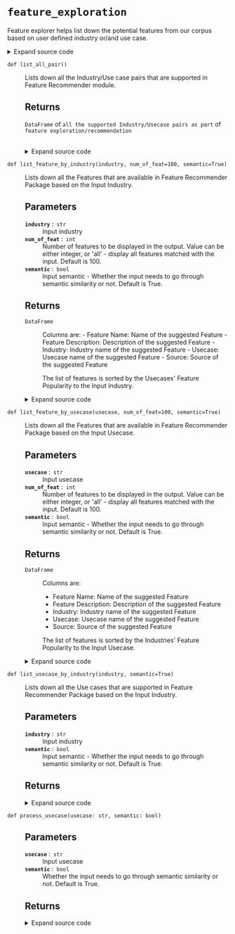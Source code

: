 # <code>feature_exploration</code>
<p>Feature explorer helps list down the potential features from our corpus based
on user defined industry or/and use case.</p>
<details class="source">
<summary>
<span>Expand source code</span>
</summary>
<pre>
```python
"""Feature explorer helps list down the potential features from our corpus based
on user defined industry or/and use case.
"""
from anovos.feature_recommender.featrec_init import (
    feature_exploration_prep,
    get_column_name,
    model_fer,
)
from sentence_transformers import util
import pandas as pd
import numpy as np

df_input_fer = feature_exploration_prep()
(
    feature_name_column,
    feature_desc_column,
    industry_column,
    usecase_column,
) = get_column_name(df_input_fer)


def list_all_industry():
    """
    Lists down all the Industries that are supported in Feature Recommender module.

    Returns
    -------
    DataFrame of all the supported industries as part of feature exploration/recommendation
    """
    odf_uni = df_input_fer.iloc[:, 2].unique()
    odf = pd.DataFrame(odf_uni, columns=["Industry"])
    return odf


def list_all_usecase():
    """
    Lists down all the Use cases that are supported in Feature Recommender module.

    Returns
    -------
    DataFrame of all the supported usecases as part of feature exploration/recommendation
    """
    odf_uni = df_input_fer.iloc[:, 3].unique()
    odf = pd.DataFrame(odf_uni, columns=["Usecase"])
    return odf


def list_all_pair():
    """
    Lists down all the Industry/Use case pairs that are supported in Feature Recommender module.

    Returns
    -------
    DataFrame of all the supported Industry/Usecase pairs as part of feature exploration/recommendation
    """
    odf = df_input_fer.iloc[:, [2, 3]].drop_duplicates(keep="last", ignore_index=True)
    return odf


def process_usecase(usecase: str, semantic: bool):
    """

    Parameters
    ----------
    usecase : str
        Input usecase
    semantic : bool
        Whether the input needs to go through semantic similarity or not. Default is True.

    Returns
    -------

    """
    if type(semantic) != bool:
        raise TypeError("Invalid input for semantic")
    if type(usecase) != str:
        raise TypeError("Invalid input for usecase")
    usecase = usecase.lower().strip()
    usecase = usecase.replace("[^A-Za-z0-9 ]+", " ")
    all_usecase = list_all_usecase()["Usecase"].to_list()
    if semantic and usecase not in all_usecase:
        all_usecase_embeddings = model_fer.model.encode(
            all_usecase, convert_to_tensor=True
        )
        usecase_embeddings = model_fer.model.encode(usecase, convert_to_tensor=True)
        cos_scores = util.pytorch_cos_sim(usecase_embeddings, all_usecase_embeddings)[0]
        first_match_index = int(np.argpartition(-cos_scores, 0)[0])
        processed_usecase = all_usecase[first_match_index]
        print(
            "Given input Usecase is not available. Showing the most semantically relevant Usecase result: ",
            processed_usecase,
        )
    else:
        processed_usecase = usecase
    return processed_usecase


def process_industry(industry: str, semantic: bool):
    """

    Parameters
    ----------
    industry : str
        Input industry
    semantic : bool
        Whether the input needs to go through semantic similarity or not. Default is True.

    Returns
    -------

    """
    if type(semantic) != bool:
        raise TypeError("Invalid input for semantic")
    if type(industry) != str:
        raise TypeError("Invalid input for industry")
    industry = industry.lower().strip()
    industry = industry.replace("[^A-Za-z0-9 ]+", " ")
    all_industry = list_all_industry()["Industry"].to_list()
    if semantic and industry not in all_industry:
        all_industry_embeddings = model_fer.model.encode(
            all_industry, convert_to_tensor=True
        )
        industry_embeddings = model_fer.model.encode(industry, convert_to_tensor=True)
        cos_scores = util.pytorch_cos_sim(industry_embeddings, all_industry_embeddings)[
            0
        ]
        first_match_index = int(np.argpartition(-cos_scores, 0)[0])
        processed_industry = all_industry[first_match_index]
        print(
            "Given input Industry is not available. Showing the most semantically relevant Industry result: ",
            processed_industry,
        )
    else:
        processed_industry = industry
    return processed_industry


def list_usecase_by_industry(industry, semantic=True):
    """
    Lists down all the Use cases that are supported in Feature Recommender Package based on the Input Industry.

    Parameters
    ----------
    industry : str
        Input industry
    semantic : bool
        Input semantic - Whether the input needs to go through semantic similarity or not. Default is True.

    Returns
    -------

    """
    industry = process_industry(industry, semantic)
    odf = pd.DataFrame(df_input_fer.loc[df_input_fer.iloc[:, 2] == industry].iloc[:, 3])
    odf = odf.drop_duplicates(keep="last", ignore_index=True)
    return odf


def list_industry_by_usecase(usecase, semantic=True):
    """
    Lists down all the Use cases that are supported in Feature Recommender Package based on the Input Industry.

    Parameters
    ----------
    usecase : str
        Input usecase
    semantic : bool
        Input semantic - Whether the input needs to go through semantic similarity or not. Default is True.

    Returns
    -------

    """
    usecase = process_usecase(usecase, semantic)
    odf = pd.DataFrame(df_input_fer.loc[df_input_fer.iloc[:, 3] == usecase].iloc[:, 2])
    odf = odf.drop_duplicates(keep="last", ignore_index=True)
    return odf


def list_feature_by_industry(industry, num_of_feat=100, semantic=True):
    """
    Lists down all the Features that are available in Feature Recommender Package based on the Input Industry.

    Parameters
    ----------
    industry : str
        Input industry
    num_of_feat : int
        Number of features to be displayed in the output.
        Value can be either integer, or 'all' - display all features matched with the input. Default is 100.
    semantic : bool
        Input semantic - Whether the input needs to go through semantic similarity or not. Default is True.

    Returns
    -------
    DataFrame
        Columns are:
        - Feature Name: Name of the suggested Feature
        - Feature Description: Description of the suggested Feature
        - Industry: Industry name of the suggested Feature
        - Usecase: Usecase name of the suggested Feature
        - Source: Source of the suggested Feature

        The list of features is sorted by the Usecases' Feature Popularity to the Input Industry.

    """
    if type(num_of_feat) != int or num_of_feat < 0:
        if num_of_feat != "all":
            raise TypeError("Invalid input for num_of_feat")
    industry = process_industry(industry, semantic)
    odf = df_input_fer.loc[df_input_fer.iloc[:, 2] == industry].drop_duplicates(
        keep="last", ignore_index=True
    )
    if len(odf) > 0:
        odf["count"] = odf.groupby(usecase_column)[usecase_column].transform("count")
        odf.sort_values("count", inplace=True, ascending=False)
        odf = odf.drop("count", axis=1)
        if num_of_feat != "all":
            odf = odf.head(num_of_feat).reset_index(drop=True)
        else:
            odf = odf.reset_index(drop=True)
    return odf


def list_feature_by_usecase(usecase, num_of_feat=100, semantic=True):
    """
    Lists down all the Features that are available in Feature Recommender Package based on the Input Usecase.

    Parameters
    ----------
    usecase : str
        Input usecase
    num_of_feat : int
        Number of features to be displayed in the output.
        Value can be either integer, or 'all' - display all features matched with the input.  Default is 100.
    semantic : bool
        Input semantic - Whether the input needs to go through semantic similarity or not. Default is True.

    Returns
    -------
    DataFrame
        Columns are:

        - Feature Name: Name of the suggested Feature
        - Feature Description: Description of the suggested Feature
        - Industry: Industry name of the suggested Feature
        - Usecase: Usecase name of the suggested Feature
        - Source: Source of the suggested Feature

        The list of features is sorted by the Industries' Feature Popularity to the Input Usecase.

    """
    if type(num_of_feat) != int or num_of_feat < 0:
        if num_of_feat != "all":
            raise TypeError("Invalid input for num_of_feat")
    usecase = process_usecase(usecase, semantic)
    odf = df_input_fer.loc[df_input_fer.iloc[:, 3] == usecase].drop_duplicates(
        keep="last", ignore_index=True
    )
    if len(odf) > 0:
        odf["count"] = odf.groupby(industry_column)[industry_column].transform("count")
        odf.sort_values("count", inplace=True, ascending=False)
        odf = odf.drop("count", axis=1)
        if num_of_feat != "all":
            odf = odf.head(num_of_feat).reset_index(drop=True)
        else:
            odf = odf.reset_index(drop=True)
    return odf


def list_feature_by_pair(industry, usecase, num_of_feat=100, semantic=True):
    """
    Lists down all the Features that are available in Feature Recommender Package based
    on the Input Industry/Usecase pair

    Parameters
    ----------
    industry
        Input industry (string)
    usecase
        Input usecase (string)
    num_of_feat
        Number of features to be displayed in the output.
        Value can be either integer, or 'all' - display all features matched with the input.  Default is 100.
    semantic
        Input semantic (boolean) - Whether the input needs to go through semantic similarity or not. Default is True.

    Returns
    -------
    DataFrame
        Columns are:

        - Feature Name: Name of the suggested Feature
        - Feature Description: Description of the suggested Feature
        - Industry: Industry name of the suggested Feature
        - Usecase: Usecase name of the suggested Feature
        - Source: Source of the suggested Feature

    """
    if type(num_of_feat) != int or num_of_feat < 0:
        if num_of_feat != "all":
            raise TypeError("Invalid input for num_of_feat")
    industry = process_industry(industry, semantic)
    usecase = process_usecase(usecase, semantic)
    if num_of_feat != "all":
        odf = (
            df_input_fer.loc[
                (df_input_fer.iloc[:, 2] == industry)
                & (df_input_fer.iloc[:, 3] == usecase)
            ]
            .drop_duplicates(keep="last", ignore_index=True)
            .head(num_of_feat)
        )
    else:
        odf = df_input_fer.loc[
            (df_input_fer.iloc[:, 2] == industry) & (df_input_fer.iloc[:, 3] == usecase)
        ].drop_duplicates(keep="last", ignore_index=True)
    return odf
```
</pre>
</details>
## Functions
<dl>
<dt id="anovos.feature_recommender.feature_exploration.list_all_industry"><code class="name flex hljs csharp">
<span class="k">def</span> <span class="nf"><span class="ident">list_all_industry</span></span>(<span class="n">)</span>
</code></dt>
<dd>
<div class="desc"><p>Lists down all the Industries that are supported in Feature Recommender module.</p>
<h2 id="returns">Returns</h2>
<dl>
<dt><code>DataFrame</code> of <code>all the supported industries as part</code> of <code>feature exploration/recommendation</code></dt>
<dd>&nbsp;</dd>
</dl></div>
<details class="source">
<summary>
<span>Expand source code</span>
</summary>
<pre>
```python
def list_all_industry():
    """
    Lists down all the Industries that are supported in Feature Recommender module.

    Returns
    -------
    DataFrame of all the supported industries as part of feature exploration/recommendation
    """
    odf_uni = df_input_fer.iloc[:, 2].unique()
    odf = pd.DataFrame(odf_uni, columns=["Industry"])
    return odf
```
</pre>
</details>
</dd>
<dt id="anovos.feature_recommender.feature_exploration.list_all_pair"><code class="name flex hljs csharp">
<span class="k">def</span> <span class="nf"><span class="ident">list_all_pair</span></span>(<span class="n">)</span>
</code></dt>
<dd>
<div class="desc"><p>Lists down all the Industry/Use case pairs that are supported in Feature Recommender module.</p>
<h2 id="returns">Returns</h2>
<dl>
<dt><code>DataFrame</code> of <code>all the supported Industry/Usecase pairs as part</code> of <code>feature exploration/recommendation</code></dt>
<dd>&nbsp;</dd>
</dl></div>
<details class="source">
<summary>
<span>Expand source code</span>
</summary>
<pre>
```python
def list_all_pair():
    """
    Lists down all the Industry/Use case pairs that are supported in Feature Recommender module.

    Returns
    -------
    DataFrame of all the supported Industry/Usecase pairs as part of feature exploration/recommendation
    """
    odf = df_input_fer.iloc[:, [2, 3]].drop_duplicates(keep="last", ignore_index=True)
    return odf
```
</pre>
</details>
</dd>
<dt id="anovos.feature_recommender.feature_exploration.list_all_usecase"><code class="name flex hljs csharp">
<span class="k">def</span> <span class="nf"><span class="ident">list_all_usecase</span></span>(<span class="n">)</span>
</code></dt>
<dd>
<div class="desc"><p>Lists down all the Use cases that are supported in Feature Recommender module.</p>
<h2 id="returns">Returns</h2>
<dl>
<dt><code>DataFrame</code> of <code>all the supported usecases as part</code> of <code>feature exploration/recommendation</code></dt>
<dd>&nbsp;</dd>
</dl></div>
<details class="source">
<summary>
<span>Expand source code</span>
</summary>
<pre>
```python
def list_all_usecase():
    """
    Lists down all the Use cases that are supported in Feature Recommender module.

    Returns
    -------
    DataFrame of all the supported usecases as part of feature exploration/recommendation
    """
    odf_uni = df_input_fer.iloc[:, 3].unique()
    odf = pd.DataFrame(odf_uni, columns=["Usecase"])
    return odf
```
</pre>
</details>
</dd>
<dt id="anovos.feature_recommender.feature_exploration.list_feature_by_industry"><code class="name flex hljs csharp">
<span class="k">def</span> <span class="nf"><span class="ident">list_feature_by_industry</span></span>(<span class="n">industry, num_of_feat=100, semantic=True)</span>
</code></dt>
<dd>
<div class="desc"><p>Lists down all the Features that are available in Feature Recommender Package based on the Input Industry.</p>
<h2 id="parameters">Parameters</h2>
<dl>
<dt><strong><code>industry</code></strong> :&ensp;<code>str</code></dt>
<dd>Input industry</dd>
<dt><strong><code>num_of_feat</code></strong> :&ensp;<code>int</code></dt>
<dd>Number of features to be displayed in the output.
Value can be either integer, or 'all' - display all features matched with the input. Default is 100.</dd>
<dt><strong><code>semantic</code></strong> :&ensp;<code>bool</code></dt>
<dd>Input semantic - Whether the input needs to go through semantic similarity or not. Default is True.</dd>
</dl>
<h2 id="returns">Returns</h2>
<dl>
<dt><code>DataFrame</code></dt>
<dd>
<p>Columns are:
- Feature Name: Name of the suggested Feature
- Feature Description: Description of the suggested Feature
- Industry: Industry name of the suggested Feature
- Usecase: Usecase name of the suggested Feature
- Source: Source of the suggested Feature</p>
<p>The list of features is sorted by the Usecases' Feature Popularity to the Input Industry.</p>
</dd>
</dl></div>
<details class="source">
<summary>
<span>Expand source code</span>
</summary>
<pre>
```python
def list_feature_by_industry(industry, num_of_feat=100, semantic=True):
    """
    Lists down all the Features that are available in Feature Recommender Package based on the Input Industry.

    Parameters
    ----------
    industry : str
        Input industry
    num_of_feat : int
        Number of features to be displayed in the output.
        Value can be either integer, or 'all' - display all features matched with the input. Default is 100.
    semantic : bool
        Input semantic - Whether the input needs to go through semantic similarity or not. Default is True.

    Returns
    -------
    DataFrame
        Columns are:
        - Feature Name: Name of the suggested Feature
        - Feature Description: Description of the suggested Feature
        - Industry: Industry name of the suggested Feature
        - Usecase: Usecase name of the suggested Feature
        - Source: Source of the suggested Feature

        The list of features is sorted by the Usecases' Feature Popularity to the Input Industry.

    """
    if type(num_of_feat) != int or num_of_feat < 0:
        if num_of_feat != "all":
            raise TypeError("Invalid input for num_of_feat")
    industry = process_industry(industry, semantic)
    odf = df_input_fer.loc[df_input_fer.iloc[:, 2] == industry].drop_duplicates(
        keep="last", ignore_index=True
    )
    if len(odf) > 0:
        odf["count"] = odf.groupby(usecase_column)[usecase_column].transform("count")
        odf.sort_values("count", inplace=True, ascending=False)
        odf = odf.drop("count", axis=1)
        if num_of_feat != "all":
            odf = odf.head(num_of_feat).reset_index(drop=True)
        else:
            odf = odf.reset_index(drop=True)
    return odf
```
</pre>
</details>
</dd>
<dt id="anovos.feature_recommender.feature_exploration.list_feature_by_pair"><code class="name flex hljs csharp">
<span class="k">def</span> <span class="nf"><span class="ident">list_feature_by_pair</span></span>(<span class="n">industry, usecase, num_of_feat=100, semantic=True)</span>
</code></dt>
<dd>
<div class="desc"><p>Lists down all the Features that are available in Feature Recommender Package based
on the Input Industry/Usecase pair</p>
<h2 id="parameters">Parameters</h2>
<dl>
<dt><strong><code>industry</code></strong></dt>
<dd>Input industry (string)</dd>
<dt><strong><code>usecase</code></strong></dt>
<dd>Input usecase (string)</dd>
<dt><strong><code>num_of_feat</code></strong></dt>
<dd>Number of features to be displayed in the output.
Value can be either integer, or 'all' - display all features matched with the input.
Default is 100.</dd>
<dt><strong><code>semantic</code></strong></dt>
<dd>Input semantic (boolean) - Whether the input needs to go through semantic similarity or not. Default is True.</dd>
</dl>
<h2 id="returns">Returns</h2>
<dl>
<dt><code>DataFrame</code></dt>
<dd>
<p>Columns are:</p>
<ul>
<li>Feature Name: Name of the suggested Feature</li>
<li>Feature Description: Description of the suggested Feature</li>
<li>Industry: Industry name of the suggested Feature</li>
<li>Usecase: Usecase name of the suggested Feature</li>
<li>Source: Source of the suggested Feature</li>
</ul>
</dd>
</dl></div>
<details class="source">
<summary>
<span>Expand source code</span>
</summary>
<pre>
```python
def list_feature_by_pair(industry, usecase, num_of_feat=100, semantic=True):
    """
    Lists down all the Features that are available in Feature Recommender Package based
    on the Input Industry/Usecase pair

    Parameters
    ----------
    industry
        Input industry (string)
    usecase
        Input usecase (string)
    num_of_feat
        Number of features to be displayed in the output.
        Value can be either integer, or 'all' - display all features matched with the input.  Default is 100.
    semantic
        Input semantic (boolean) - Whether the input needs to go through semantic similarity or not. Default is True.

    Returns
    -------
    DataFrame
        Columns are:

        - Feature Name: Name of the suggested Feature
        - Feature Description: Description of the suggested Feature
        - Industry: Industry name of the suggested Feature
        - Usecase: Usecase name of the suggested Feature
        - Source: Source of the suggested Feature

    """
    if type(num_of_feat) != int or num_of_feat < 0:
        if num_of_feat != "all":
            raise TypeError("Invalid input for num_of_feat")
    industry = process_industry(industry, semantic)
    usecase = process_usecase(usecase, semantic)
    if num_of_feat != "all":
        odf = (
            df_input_fer.loc[
                (df_input_fer.iloc[:, 2] == industry)
                & (df_input_fer.iloc[:, 3] == usecase)
            ]
            .drop_duplicates(keep="last", ignore_index=True)
            .head(num_of_feat)
        )
    else:
        odf = df_input_fer.loc[
            (df_input_fer.iloc[:, 2] == industry) & (df_input_fer.iloc[:, 3] == usecase)
        ].drop_duplicates(keep="last", ignore_index=True)
    return odf
```
</pre>
</details>
</dd>
<dt id="anovos.feature_recommender.feature_exploration.list_feature_by_usecase"><code class="name flex hljs csharp">
<span class="k">def</span> <span class="nf"><span class="ident">list_feature_by_usecase</span></span>(<span class="n">usecase, num_of_feat=100, semantic=True)</span>
</code></dt>
<dd>
<div class="desc"><p>Lists down all the Features that are available in Feature Recommender Package based on the Input Usecase.</p>
<h2 id="parameters">Parameters</h2>
<dl>
<dt><strong><code>usecase</code></strong> :&ensp;<code>str</code></dt>
<dd>Input usecase</dd>
<dt><strong><code>num_of_feat</code></strong> :&ensp;<code>int</code></dt>
<dd>Number of features to be displayed in the output.
Value can be either integer, or 'all' - display all features matched with the input.
Default is 100.</dd>
<dt><strong><code>semantic</code></strong> :&ensp;<code>bool</code></dt>
<dd>Input semantic - Whether the input needs to go through semantic similarity or not. Default is True.</dd>
</dl>
<h2 id="returns">Returns</h2>
<dl>
<dt><code>DataFrame</code></dt>
<dd>
<p>Columns are:</p>
<ul>
<li>Feature Name: Name of the suggested Feature</li>
<li>Feature Description: Description of the suggested Feature</li>
<li>Industry: Industry name of the suggested Feature</li>
<li>Usecase: Usecase name of the suggested Feature</li>
<li>Source: Source of the suggested Feature</li>
</ul>
<p>The list of features is sorted by the Industries' Feature Popularity to the Input Usecase.</p>
</dd>
</dl></div>
<details class="source">
<summary>
<span>Expand source code</span>
</summary>
<pre>
```python
def list_feature_by_usecase(usecase, num_of_feat=100, semantic=True):
    """
    Lists down all the Features that are available in Feature Recommender Package based on the Input Usecase.

    Parameters
    ----------
    usecase : str
        Input usecase
    num_of_feat : int
        Number of features to be displayed in the output.
        Value can be either integer, or 'all' - display all features matched with the input.  Default is 100.
    semantic : bool
        Input semantic - Whether the input needs to go through semantic similarity or not. Default is True.

    Returns
    -------
    DataFrame
        Columns are:

        - Feature Name: Name of the suggested Feature
        - Feature Description: Description of the suggested Feature
        - Industry: Industry name of the suggested Feature
        - Usecase: Usecase name of the suggested Feature
        - Source: Source of the suggested Feature

        The list of features is sorted by the Industries' Feature Popularity to the Input Usecase.

    """
    if type(num_of_feat) != int or num_of_feat < 0:
        if num_of_feat != "all":
            raise TypeError("Invalid input for num_of_feat")
    usecase = process_usecase(usecase, semantic)
    odf = df_input_fer.loc[df_input_fer.iloc[:, 3] == usecase].drop_duplicates(
        keep="last", ignore_index=True
    )
    if len(odf) > 0:
        odf["count"] = odf.groupby(industry_column)[industry_column].transform("count")
        odf.sort_values("count", inplace=True, ascending=False)
        odf = odf.drop("count", axis=1)
        if num_of_feat != "all":
            odf = odf.head(num_of_feat).reset_index(drop=True)
        else:
            odf = odf.reset_index(drop=True)
    return odf
```
</pre>
</details>
</dd>
<dt id="anovos.feature_recommender.feature_exploration.list_industry_by_usecase"><code class="name flex hljs csharp">
<span class="k">def</span> <span class="nf"><span class="ident">list_industry_by_usecase</span></span>(<span class="n">usecase, semantic=True)</span>
</code></dt>
<dd>
<div class="desc"><p>Lists down all the Use cases that are supported in Feature Recommender Package based on the Input Industry.</p>
<h2 id="parameters">Parameters</h2>
<dl>
<dt><strong><code>usecase</code></strong> :&ensp;<code>str</code></dt>
<dd>Input usecase</dd>
<dt><strong><code>semantic</code></strong> :&ensp;<code>bool</code></dt>
<dd>Input semantic - Whether the input needs to go through semantic similarity or not. Default is True.</dd>
</dl>
<h2 id="returns">Returns</h2></div>
<details class="source">
<summary>
<span>Expand source code</span>
</summary>
<pre>
```python
def list_industry_by_usecase(usecase, semantic=True):
    """
    Lists down all the Use cases that are supported in Feature Recommender Package based on the Input Industry.

    Parameters
    ----------
    usecase : str
        Input usecase
    semantic : bool
        Input semantic - Whether the input needs to go through semantic similarity or not. Default is True.

    Returns
    -------

    """
    usecase = process_usecase(usecase, semantic)
    odf = pd.DataFrame(df_input_fer.loc[df_input_fer.iloc[:, 3] == usecase].iloc[:, 2])
    odf = odf.drop_duplicates(keep="last", ignore_index=True)
    return odf
```
</pre>
</details>
</dd>
<dt id="anovos.feature_recommender.feature_exploration.list_usecase_by_industry"><code class="name flex hljs csharp">
<span class="k">def</span> <span class="nf"><span class="ident">list_usecase_by_industry</span></span>(<span class="n">industry, semantic=True)</span>
</code></dt>
<dd>
<div class="desc"><p>Lists down all the Use cases that are supported in Feature Recommender Package based on the Input Industry.</p>
<h2 id="parameters">Parameters</h2>
<dl>
<dt><strong><code>industry</code></strong> :&ensp;<code>str</code></dt>
<dd>Input industry</dd>
<dt><strong><code>semantic</code></strong> :&ensp;<code>bool</code></dt>
<dd>Input semantic - Whether the input needs to go through semantic similarity or not. Default is True.</dd>
</dl>
<h2 id="returns">Returns</h2></div>
<details class="source">
<summary>
<span>Expand source code</span>
</summary>
<pre>
```python
def list_usecase_by_industry(industry, semantic=True):
    """
    Lists down all the Use cases that are supported in Feature Recommender Package based on the Input Industry.

    Parameters
    ----------
    industry : str
        Input industry
    semantic : bool
        Input semantic - Whether the input needs to go through semantic similarity or not. Default is True.

    Returns
    -------

    """
    industry = process_industry(industry, semantic)
    odf = pd.DataFrame(df_input_fer.loc[df_input_fer.iloc[:, 2] == industry].iloc[:, 3])
    odf = odf.drop_duplicates(keep="last", ignore_index=True)
    return odf
```
</pre>
</details>
</dd>
<dt id="anovos.feature_recommender.feature_exploration.process_industry"><code class="name flex hljs csharp">
<span class="k">def</span> <span class="nf"><span class="ident">process_industry</span></span>(<span class="n">industry: str, semantic: bool)</span>
</code></dt>
<dd>
<div class="desc"><h2 id="parameters">Parameters</h2>
<dl>
<dt><strong><code>industry</code></strong> :&ensp;<code>str</code></dt>
<dd>Input industry</dd>
<dt><strong><code>semantic</code></strong> :&ensp;<code>bool</code></dt>
<dd>Whether the input needs to go through semantic similarity or not. Default is True.</dd>
</dl>
<h2 id="returns">Returns</h2></div>
<details class="source">
<summary>
<span>Expand source code</span>
</summary>
<pre>
```python
def process_industry(industry: str, semantic: bool):
    """

    Parameters
    ----------
    industry : str
        Input industry
    semantic : bool
        Whether the input needs to go through semantic similarity or not. Default is True.

    Returns
    -------

    """
    if type(semantic) != bool:
        raise TypeError("Invalid input for semantic")
    if type(industry) != str:
        raise TypeError("Invalid input for industry")
    industry = industry.lower().strip()
    industry = industry.replace("[^A-Za-z0-9 ]+", " ")
    all_industry = list_all_industry()["Industry"].to_list()
    if semantic and industry not in all_industry:
        all_industry_embeddings = model_fer.model.encode(
            all_industry, convert_to_tensor=True
        )
        industry_embeddings = model_fer.model.encode(industry, convert_to_tensor=True)
        cos_scores = util.pytorch_cos_sim(industry_embeddings, all_industry_embeddings)[
            0
        ]
        first_match_index = int(np.argpartition(-cos_scores, 0)[0])
        processed_industry = all_industry[first_match_index]
        print(
            "Given input Industry is not available. Showing the most semantically relevant Industry result: ",
            processed_industry,
        )
    else:
        processed_industry = industry
    return processed_industry
```
</pre>
</details>
</dd>
<dt id="anovos.feature_recommender.feature_exploration.process_usecase"><code class="name flex hljs csharp">
<span class="k">def</span> <span class="nf"><span class="ident">process_usecase</span></span>(<span class="n">usecase: str, semantic: bool)</span>
</code></dt>
<dd>
<div class="desc"><h2 id="parameters">Parameters</h2>
<dl>
<dt><strong><code>usecase</code></strong> :&ensp;<code>str</code></dt>
<dd>Input usecase</dd>
<dt><strong><code>semantic</code></strong> :&ensp;<code>bool</code></dt>
<dd>Whether the input needs to go through semantic similarity or not. Default is True.</dd>
</dl>
<h2 id="returns">Returns</h2></div>
<details class="source">
<summary>
<span>Expand source code</span>
</summary>
<pre>
```python
def process_usecase(usecase: str, semantic: bool):
    """

    Parameters
    ----------
    usecase : str
        Input usecase
    semantic : bool
        Whether the input needs to go through semantic similarity or not. Default is True.

    Returns
    -------

    """
    if type(semantic) != bool:
        raise TypeError("Invalid input for semantic")
    if type(usecase) != str:
        raise TypeError("Invalid input for usecase")
    usecase = usecase.lower().strip()
    usecase = usecase.replace("[^A-Za-z0-9 ]+", " ")
    all_usecase = list_all_usecase()["Usecase"].to_list()
    if semantic and usecase not in all_usecase:
        all_usecase_embeddings = model_fer.model.encode(
            all_usecase, convert_to_tensor=True
        )
        usecase_embeddings = model_fer.model.encode(usecase, convert_to_tensor=True)
        cos_scores = util.pytorch_cos_sim(usecase_embeddings, all_usecase_embeddings)[0]
        first_match_index = int(np.argpartition(-cos_scores, 0)[0])
        processed_usecase = all_usecase[first_match_index]
        print(
            "Given input Usecase is not available. Showing the most semantically relevant Usecase result: ",
            processed_usecase,
        )
    else:
        processed_usecase = usecase
    return processed_usecase
```
</pre>
</details>
</dd>
</dl>